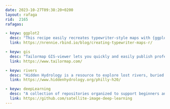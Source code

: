 ```yaml
---
date: 2023-10-27T09:38:20+0200
layout: rafaga
rid:  2165
rafagas:

- keyw: ggplot2
  desc: "This recipe easily recreates typewriter-style maps with {ggplot2} in R"
  link: https://nrennie.rbind.io/blog/creating-typewriter-maps-r/

- keyw: gis
  desc: "Tailormap GIS-viewer lets you quickly and easily publish professional, interactive maps on your secure and open-source hosted server"
  link: https://www.tailormap.com/

- keyw: rivers
  desc: "Hidden Hydrology is a resource to explore lost rivers, buried creeks, and disappeared streams in urban areas and reconnect historical ecology with the urban metropolis"
  link: https://www.hiddenhydrology.org/philly-h20/

- keyw: deepLearning
  desc: "A collection of repositories organized to support beginners and acknowledged practitioners of aerial and satellite imagery deep learning"
  link: https://github.com/satellite-image-deep-learning 
---
```



